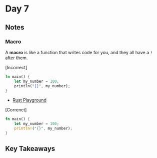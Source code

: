 # Day 7

## Notes

### Macro

A **macro** is like a function that writes code for you, and they all have a `!` after them.

[Incorrect]

```rust
fn main() {    
    let my_number = 100;    
    println("{}", my_number);
}
```

- [Rust Playground](https://play.rust-lang.org/?version=stable&mode=debug&edition=2021&gist=ede0efe576f8403ead80543a7991a1d7)

[Correnct]

```rust
fn main() {    
    let my_number = 100;    
    println!("{}", my_number);
}
```

## Key Takeaways
